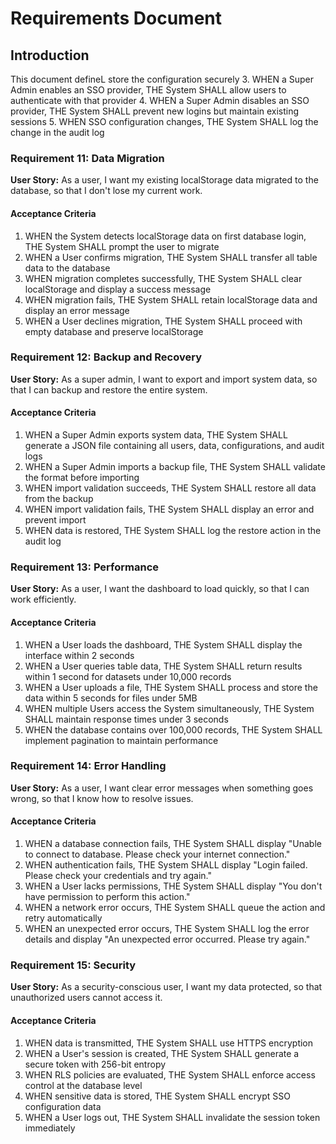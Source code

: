 # Requirements Document

## Introduction

This document defineL
 store the configuration securely
3. WHEN a Super Admin enables an SSO provider, THE System SHALL allow users to authenticate with that provider
4. WHEN a Super Admin disables an SSO provider, THE System SHALL prevent new logins but maintain existing sessions
5. WHEN SSO configuration changes, THE System SHALL log the change in the audit log

### Requirement 11: Data Migration

**User Story:** As a user, I want my existing localStorage data migrated to the database, so that I don't lose my current work.

#### Acceptance Criteria

1. WHEN the System detects localStorage data on first database login, THE System SHALL prompt the user to migrate
2. WHEN a User confirms migration, THE System SHALL transfer all table data to the database
3. WHEN migration completes successfully, THE System SHALL clear localStorage and display a success message
4. WHEN migration fails, THE System SHALL retain localStorage data and display an error message
5. WHEN a User declines migration, THE System SHALL proceed with empty database and preserve localStorage

### Requirement 12: Backup and Recovery

**User Story:** As a super admin, I want to export and import system data, so that I can backup and restore the entire system.

#### Acceptance Criteria

1. WHEN a Super Admin exports system data, THE System SHALL generate a JSON file containing all users, data, configurations, and audit logs
2. WHEN a Super Admin imports a backup file, THE System SHALL validate the format before importing
3. WHEN import validation succeeds, THE System SHALL restore all data from the backup
4. WHEN import validation fails, THE System SHALL display an error and prevent import
5. WHEN data is restored, THE System SHALL log the restore action in the audit log

### Requirement 13: Performance

**User Story:** As a user, I want the dashboard to load quickly, so that I can work efficiently.

#### Acceptance Criteria

1. WHEN a User loads the dashboard, THE System SHALL display the interface within 2 seconds
2. WHEN a User queries table data, THE System SHALL return results within 1 second for datasets under 10,000 records
3. WHEN a User uploads a file, THE System SHALL process and store the data within 5 seconds for files under 5MB
4. WHEN multiple Users access the System simultaneously, THE System SHALL maintain response times under 3 seconds
5. WHEN the database contains over 100,000 records, THE System SHALL implement pagination to maintain performance

### Requirement 14: Error Handling

**User Story:** As a user, I want clear error messages when something goes wrong, so that I know how to resolve issues.

#### Acceptance Criteria

1. WHEN a database connection fails, THE System SHALL display "Unable to connect to database. Please check your internet connection."
2. WHEN authentication fails, THE System SHALL display "Login failed. Please check your credentials and try again."
3. WHEN a User lacks permissions, THE System SHALL display "You don't have permission to perform this action."
4. WHEN a network error occurs, THE System SHALL queue the action and retry automatically
5. WHEN an unexpected error occurs, THE System SHALL log the error details and display "An unexpected error occurred. Please try again."

### Requirement 15: Security

**User Story:** As a security-conscious user, I want my data protected, so that unauthorized users cannot access it.

#### Acceptance Criteria

1. WHEN data is transmitted, THE System SHALL use HTTPS encryption
2. WHEN a User's session is created, THE System SHALL generate a secure token with 256-bit entropy
3. WHEN RLS policies are evaluated, THE System SHALL enforce access control at the database level
4. WHEN sensitive data is stored, THE System SHALL encrypt SSO configuration data
5. WHEN a User logs out, THE System SHALL invalidate the session token immediately
